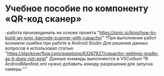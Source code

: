 # Учебное пособие по компоненту «QR-код сканер»
-работа производиналь на основе проекта "https://ionic.io/blog/how-to-build-an-ionic-barcode-scanner-with-capacitor"
*При выполнении работ возникли ошибки при работе в Android Studio
Для решения данных вопросов я использовал статью "https://stackoverflow.com/questions/63267827/capacitor-settings-gradle-as-it-does-not-exist" Данные команды выполняются в VSCodium
*В AndroidManifest.xml нужно добавить комнду разрешения для запуска камеры "<uses-permission android:name="android.permission.CAMERA" />"